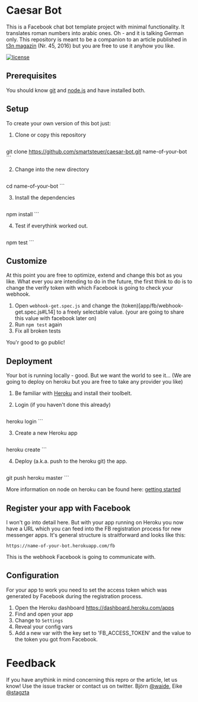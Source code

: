 # Caesar Bot

This is a Facebook chat bot template project with minimal functionality.
It translates roman numbers into arabic ones. Oh - and it is talking
German only. This repository is meant to be a companion to an article
published in [t3n magazin](http://t3n.de/magazin/) (Nr. 45, 2016) but
you are free to use it anyhow you like.

[![license](https://img.shields.io/github/license/mashape/apistatus.svg?maxAge=2592000?style=flat-square)](LICENSE.txt)

## Prerequisites

You should know [git](https://git-scm.com/ "Git Homepage") and
[node.js](https://nodejs.org/en/ "Get nodejs") and have installed both.

## Setup

To create your own version of this bot just:

1. Clone or copy this repository
    
    ```bash
git clone https://github.com/smartsteuer/caesar-bot.git name-of-your-bot
    ```
    
2. Change into the new directory
    
    ```bash
cd name-of-your-bot
    ```
    
3. Install the dependencies
    
    ```bash
npm install
    ```
    
4. Test if everythink worked out.
    
    ```bash
npm test
    ```
    
## Customize

At this point you are free to optimize, extend and change this bot as
you like. What ever you are intending to do in the future, the first
think to do is to change the verify token with which Facebook is going
to check your webhook.

1. Open `webhook-get.spec.js` and change the
   (token)[app/fb/webhook-get.spec.js#L14] to a freely selectable value.
   (your are going to share this value with facebook later on)
2. Run `npm test` again
3. Fix all broken tests

You'r good to go public!

## Deployment

Your bot is running locally - good. But we want the world to see it… (We
are going to deploy on heroku but you are free to take any provider you
like)

1. Be familiar with
   [Heroku](https://www.heroku.com/home "Heroku homepage") and install
   their toolbelt.
2. Login (if you haven't done this already)
    
    ```bash
heroku login
    ```
    
3. Create a new Heroku app
    
    ```bash
heroku create
    ```
    
4. Deploy (a.k.a. push to the heroku git) the app.
    
    ```bash
git push heroku master
    ```
    
More information on node on heroku can be found here:
[getting started](https://devcenter.heroku.com/articles/getting-started-with-nodejs)

## Register your app with Facebook

I won't go into detail here. But with your app running on Heroku you now
have a URL which you can feed into the FB registration process for new
messenger apps. It's general structure is straitforward and looks like
this:

```
https://name-of-your-bot.herokuapp.com/fb
```

This is the webhook Facebook is going to communicate with.

## Configuration

For your app to work you need to set the access token which was
generated by Facebook during the registration process.

1. Open the Heroku dashboard https://dashboard.heroku.com/apps
2. Find and open your app
3. Change to `Settings`
4. Reveal your config vars
5. Add a new var with the key set to 'FB_ACCESS_TOKEN' and the value to
   the token you got from Facebook.

# Feedback

If you have anythink in mind concerning this repro or the article, let
us know! Use the issue tracker or contact us on twitter. Björn
[@waide](https://twitter.com/waide), Eike
[@stagzta](https://twitter.com/stagzta)


